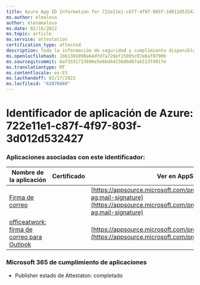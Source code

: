 ```yaml
---
title: Azure App ID Information for 722e11e1-c87f-4f97-803f-3d012d532427
ms.author: elmalova
author: elenamalova
ms.date: 02/16/2022
ms.topic: article
ms.service: attestation
certification_type: attested
description: Toda la información de seguridad y cumplimiento disponible para 722e11e1-c87f-4f97-803f-3d012d532427.
ms.openlocfilehash: 1bb1301098a64dfd7a72def15095c07e6af0790b
ms.sourcegitcommit: 6af3331723896e5e6bd44236dbd87ab513fd91fe
ms.translationtype: MT
ms.contentlocale: es-ES
ms.lasthandoff: 02/17/2022
ms.locfileid: "62876888"
---
```

# <a name="azure-app-id-722e11e1-c87f-4f97-803f-3d012d532427"></a>Identificador de aplicación de Azure: 722e11e1-c87f-4f97-803f-3d012d532427


### <a name="apps-associated-with-this-id"></a>Aplicaciones asociadas con este identificador:
| **Nombre de la aplicación** | **Certificado** | **Ver en AppSource** |
|--------------|---------------|-----------------------|
| [Firma de correo](https://docs.microsoft.com/microsoft-365-app-certification/forward/officeatwork-ag.mail-signature) |  | [https://appsource.microsoft.com/product/office/officeatwork-ag.mail-signature](https://appsource.microsoft.com/product/office/officeatwork-ag.mail-signature) |
| [officeatwork: firma de correo para Outlook](https://docs.microsoft.com/microsoft-365-app-certification/forward/WA200003062) |  | [https://appsource.microsoft.com/product/office/WA200003062](https://appsource.microsoft.com/product/office/WA200003062) |

### <a name="microsoft-365-app-compliance-status"></a>Microsoft 365 de cumplimiento de aplicaciones
- Publisher estado de Attestaton: completado
